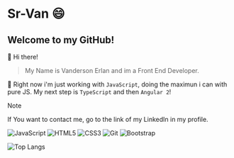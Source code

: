# Sr-Van :smile:
## Welcome to my GitHub!

:wave: Hi there!

> My Name is Vanderson Erlan and im a Front End Developer.

📖 Right now i'm just working with `JavaScript`, doing the maximun i can with pure JS.
My next step is `TypeScript` and then `Angular 2`!

> [!NOTE]
> If You want to contact me, go to the link of my LinkedIn in my profile.

![JavaScript](https://img.shields.io/badge/javascript-%23323330.svg?style=for-the-badge&logo=javascript&logoColor=%23F7DF1E)
![HTML5](https://img.shields.io/badge/html5-%23E34F26.svg?style=for-the-badge&logo=html5&logoColor=white)
![CSS3](https://img.shields.io/badge/css3-%231572B6.svg?style=for-the-badge&logo=css3&logoColor=white)
![Git](https://img.shields.io/badge/git-%23F05033.svg?style=for-the-badge&logo=git&logoColor=white)
![Bootstrap](https://img.shields.io/badge/bootstrap-%238511FA.svg?style=for-the-badge&logo=bootstrap&logoColor=white)


![Top Langs](https://github-readme-stats.vercel.app/api/top-langs/?username=anuraghazra&hide_progress=true)
